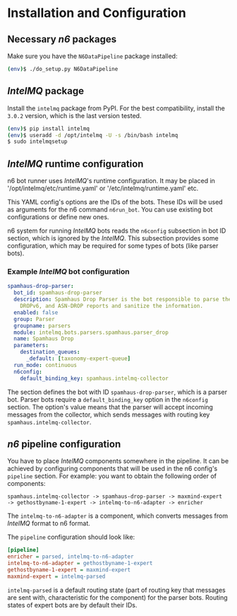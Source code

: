 # Installation and Configuration

## Necessary *n6* packages

Make sure you have the `N6DataPipeline` package installed:

```bash
(env)$ ./do_setup.py N6DataPipeline
```

## *IntelMQ* package

Install the `intelmq` package from PyPI. For the best compatibility,
install the `3.0.2` version, which is the last version tested.

```bash
(env)$ pip install intelmq
(env)$ useradd -d /opt/intelmq -U -s /bin/bash intelmq
$ sudo intelmqsetup
```

## *IntelMQ* runtime configuration

n6 bot runner uses *IntelMQ*'s runtime configuration. It may be placed
in '/opt/intelmq/etc/runtime.yaml' or '/etc/intelmq/runtime.yaml' etc.

This YAML config's options are the IDs of the bots. These IDs will be used as arguments for
the n6 command `n6run_bot`. You can use existing bot configurations or define new ones.

n6 system for running *IntelMQ* bots reads the `n6config` subsection in bot ID section, which is ignored
by the *IntelMQ*. This subsection provides some configuration, which may be required for some types
of bots (like parser bots).

### Example *IntelMQ* bot configuration

```yaml
spamhaus-drop-parser:
  bot_id: spamhaus-drop-parser
  description: Spamhaus Drop Parser is the bot responsible to parse the DROP, EDROP,
    DROPv6, and ASN-DROP reports and sanitize the information.
  enabled: false
  group: Parser
  groupname: parsers
  module: intelmq.bots.parsers.spamhaus.parser_drop
  name: Spamhaus Drop
  parameters:
    destination_queues:
      _default: [taxonomy-expert-queue]
  run_mode: continuous
  n6config:
    default_binding_key: spamhaus.intelmq-collector
```

The section defines the bot with ID `spamhaus-drop-parser`, which is a parser bot. Parser bots
require a `default_binding_key` option in the `n6config` section. The option's value means
that the parser will accept incoming messages from the collector, which sends messages with
routing key `spamhaus.intelmq-collector`.

## *n6* pipeline configuration

You have to place *IntelMQ* components somewhere in the pipeline. It can be achieved by configuring
components that will be used in the n6 config's `pipeline` section. For example: you want to
obtain the following order of components:
```
spamhaus.intelmq-collector -> spamhaus-drop-parser -> maxmind-expert
-> gethostbyname-1-expert -> intelmq-to-n6-adapter -> enricher
```

The `intelmq-to-n6-adapter` is a component, which converts messages from *IntelMQ* format to
n6 format.

The `pipeline` configuration should look like:

```ini
[pipeline]
enricher = parsed, intelmq-to-n6-adapter
intelmq-to-n6-adapter = gethostbyname-1-expert
gethostbyname-1-expert = maxmind-expert
maxmind-expert = intelmq-parsed
```

`intelmq-parsed` is a default routing state (part of routing key that messages are sent with,
characteristic for the component) for the parser bots. Routing states of expert bots are by
default their IDs.
